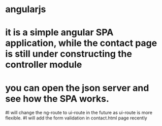 # angularjs
# it is a simple angular SPA application, while the contact page is still under constructing the controller module
# you can open the json server and see how the SPA works.
#I will change the ng-route to ui-route in the future as ui-route is more flexible.
#I will add the form validation in contact.html page recently  
